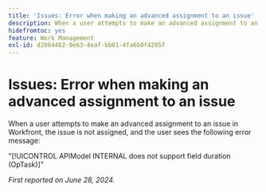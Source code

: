 ```yaml
---
title: 'Issues: Error when making an advanced assignment to an issue'
description: When a user attempts to make an advanced assignment to an issue in Workfront, the issue is not assigned, and the user sees an error message.
hidefromtoc: yes
feature: Work Management
exl-id: d2064462-9e63-4eaf-bb01-4fa6b0f4205f
---
```

# Issues: Error when making an advanced assignment to an issue

When a user attempts to make an advanced assignment to an issue in Workfront, the issue is not assigned, and the user sees the following error message:

"[!UICONTROL APIModel INTERNAL does not support field duration (OpTask)]"

_First reported on June 28, 2024._
